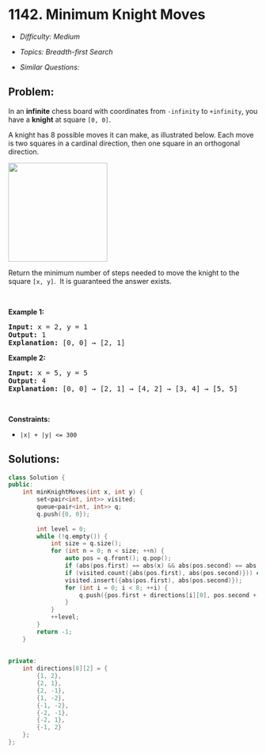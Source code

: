 # 1142. Minimum Knight Moves

* *Difficulty: Medium*

* *Topics: Breadth-first Search*

* *Similar Questions:*

## Problem:

<p>In an <strong>infinite</strong> chess board with coordinates from <code>-infinity</code>&nbsp;to <code>+infinity</code>, you have a <strong>knight</strong> at square&nbsp;<code>[0, 0]</code>.</p>

<p>A&nbsp;knight has 8 possible moves it can make, as illustrated below. Each move is two squares in a cardinal direction, then one square in an orthogonal direction.</p>

<p><img src="https://assets.leetcode.com/uploads/2018/10/12/knight.png" style="height: 200px; width: 200px;" /></p>

<p>Return the&nbsp;minimum number of steps needed to move the knight to the square <code>[x, y]</code>.&nbsp; It is guaranteed the answer exists.</p>

<p>&nbsp;</p>
<p><strong>Example 1:</strong></p>

<pre>
<strong>Input:</strong> x = 2, y = 1
<strong>Output:</strong> 1
<strong>Explanation: </strong>[0, 0] &rarr; [2, 1]
</pre>

<p><strong>Example 2:</strong></p>

<pre>
<strong>Input:</strong> x = 5, y = 5
<strong>Output:</strong> 4
<strong>Explanation: </strong>[0, 0] &rarr; [2, 1] &rarr; [4, 2] &rarr; [3, 4] &rarr; [5, 5]
</pre>

<p>&nbsp;</p>
<p><strong>Constraints:</strong></p>

<ul>
	<li><code>|x| + |y| &lt;= 300</code></li>
</ul>

## Solutions:

```c++
class Solution {
public:
    int minKnightMoves(int x, int y) {
        set<pair<int, int>> visited;
        queue<pair<int, int>> q;
        q.push({0, 0});
        
        int level = 0;
        while (!q.empty()) {
            int size = q.size();
            for (int n = 0; n < size; ++n) {
                auto pos = q.front(); q.pop();
                if (abs(pos.first) == abs(x) && abs(pos.second) == abs(y))  return level;
                if (visited.count({abs(pos.first), abs(pos.second)})) continue;
                visited.insert({abs(pos.first), abs(pos.second)});
                for (int i = 0; i < 8; ++i) {
                    q.push({pos.first + directions[i][0], pos.second + directions[i][1]});
                }
            }
            ++level;
        }
        return -1;
    }
    
    
private:
    int directions[8][2] = {
        {1, 2}, 
        {2, 1},
        {2, -1},
        {1, -2},
        {-1, -2},
        {-2, -1},
        {-2, 1},
        {-1, 2}
    };
};
```
